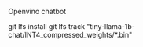 Openvino chatbot 

git lfs install
git lfs track "tiny-llama-1b-chat/INT4_compressed_weights/*.bin"

